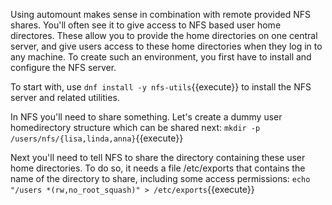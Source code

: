 Using automount makes sense in combination with remote provided NFS shares. You'll often see it to give access to NFS based user home directores. These allow you to provide the home directories on one central server, and give users access to these home directories when they log in to any machine. To create such an environment, you first have to install and configure the NFS server. 

To start with, use `dnf install -y nfs-utils`{{execute}} to install the NFS server and related utilities.

In NFS you'll need to share something. Let's create a dummy user homedirectory structure which can be shared next: `mkdir -p /users/nfs/{lisa,linda,anna}`{{execute}}

Next you'll need to tell NFS to share the directory containing these user home directories. To do so, it needs a file /etc/exports that contains the name of the directory to share, including some access permissions: `echo "/users *(rw,no_root_squash)" > /etc/exports`{{execute}}
